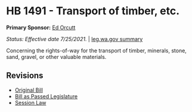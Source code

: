 # HB 1491 - Transport of timber, etc.
**Primary Sponsor:** [Ed Orcutt](/person/leg/ed.orcutt.md)

*Status: Effective date 7/25/2021.* | [leg.wa.gov summary](https://app.leg.wa.gov/billsummary?BillNumber=1491&Year=2021)

Concerning the rights-of-way for the transport of timber, minerals, stone, sand, gravel, or other valuable materials.

## Revisions
* [Original Bill](1/)
* [Bill as Passed Legislature](1/)
* [Session Law](1/)